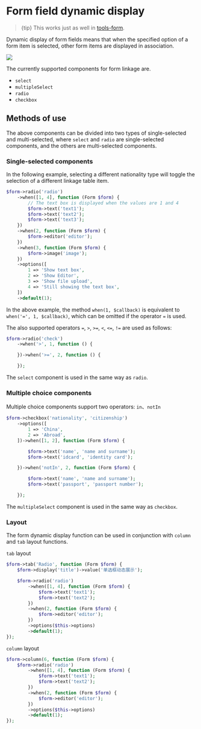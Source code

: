 # Form field dynamic display

> {tip} This works just as well in [tools-form](widgets-form.md).

Dynamic display of form fields means that when the specified option of a form item is selected, other form items are displayed in association.

<a href="{{public}}/assets/img/screenshots/form-when.gif" target="_blank">
    <img class="img" src="{{public}}/assets/img/screenshots/form-when.gif" />
</a>    


The currently supported components for form linkage are.

- `select`
- `multipleSelect`
- `radio`
- `checkbox`

## Methods of use

The above components can be divided into two types of single-selected and multi-selected, where `select` and `radio` are single-selected components, and the others are multi-selected components.

### Single-selected components

In the following example, selecting a different nationality type will toggle the selection of a different linkage table item.

```php
$form->radio('radio')
    ->when([1, 4], function (Form $form) {
        // The text box is displayed when the values are 1 and 4
        $form->text('text1');
        $form->text('text2');
        $form->text('text3');
    })
    ->when(2, function (Form $form) {
        $form->editor('editor');
    })
    ->when(3, function (Form $form) {
        $form->image('image');
    })
    ->options([
        1 => 'Show text box',
        2 => 'Show Editor',
        3 => 'Show file upload',
        4 => 'Still showing the text box',
    ])
    ->default(1);
```

In the above example, the method `when(1, $callback)` is equivalent to `when('=', 1, $callback)`, which can be omitted if the operator `=` is used.

The also supported operators `=`, `>`, `>=`, `<`, `<=`, `!=` are used as follows:

```php
$form->radio('check')
    ->when('>', 1, function () {

    })->when('>=', 2, function () {

    });
```

The `select` component is used in the same way as `radio`.

### Multiple choice components

Multiple choice components support two operators: `in`、`notIn`

```php
$form->checkbox('nationality', 'citizenship')
    ->options([
        1 => 'China',
        2 => 'Abroad',
    ])->when([1, 2], function (Form $form) { 

        $form->text('name', 'name and surname');
        $form->text('idcard', 'identity card');

    })->when('notIn', 2, function (Form $form) { 

        $form->text('name', 'name and surname');
        $form->text('passport', 'passport number');

    });
```

The `multipleSelect` component is used in the same way as `checkbox`.


### Layout

The form dynamic display function can be used in conjunction with `column` and `tab` layout functions.


`tab` layout
```php
$form->tab('Radio', function (Form $form) {
    $form->display('title')->value('单选框动态展示');

    $form->radio('radio')
        ->when([1, 4], function (Form $form) {
            $form->text('text1');
            $form->text('text2');
        })
        ->when(2, function (Form $form) {
            $form->editor('editor');
        })
        ->options($this->options)
        ->default(1);
});
```

`column` layout
```php
$form->column(6, function (Form $form) {
    $form->radio('radio')
        ->when([1, 4], function (Form $form) {
            $form->text('text1');
            $form->text('text2');
        })
        ->when(2, function (Form $form) {
            $form->editor('editor');
        })
        ->options($this->options)
        ->default(1);
});
```